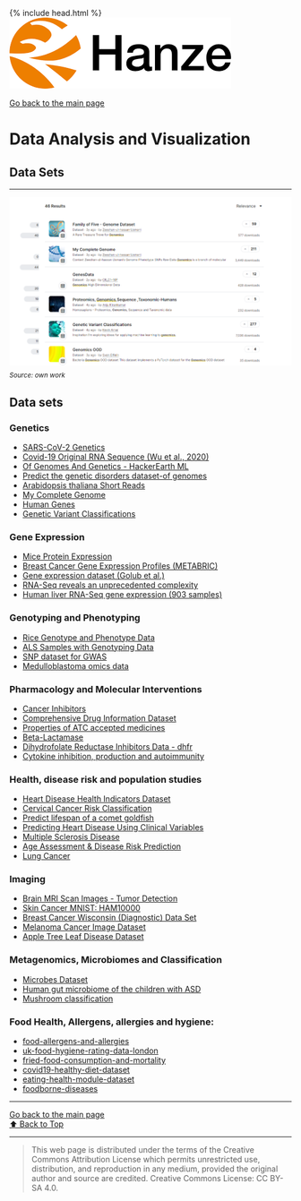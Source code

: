 {% include head.html %}
![Hanze](../hanze/hanze.png)

[Go back to the main page](../index.md)

# Data Analysis and Visualization

## Data Sets

---

![Pic](./impression/kaggle.png)
*<sub>Source: own work</sub>*

## Data sets

### Genetics

- [SARS-CoV-2 Genetics](https://www.kaggle.com/datasets/rtwillett/sarscov2-genetics)
- [Covid-19 Original RNA Sequence (Wu et al., 2020)](https://www.kaggle.com/datasets/protobioengineering/covid-19-original-rna-sequence-wu-et-al-2020)
- [Of Genomes And Genetics - HackerEarth ML](https://www.kaggle.com/datasets/imsparsh/of-genomes-and-genetics-hackerearth-ml)
- [Predict the genetic disorders dataset-of genomes](https://www.kaggle.com/datasets/aibuzz/predict-the-genetic-disorders-datasetof-genomes)
- [Arabidopsis thaliana Short Reads](https://www.kaggle.com/datasets/usharengaraju/district-wise-crop-production-statistics)
- [My Complete Genome](https://www.kaggle.com/datasets/zusmani/mygenome)
- [Human Genes](https://www.kaggle.com/datasets/mohamedabdullah/human-genes)
- [Genetic Variant Classifications](https://www.kaggle.com/datasets/kevinarvai/clinvar-conflicting)


### Gene Expression

- [Mice Protein Expression](https://www.kaggle.com/datasets/ruslankl/mice-protein-expression)
- [Breast Cancer Gene Expression Profiles (METABRIC)](https://www.kaggle.com/datasets/raghadalharbi/breast-cancer-gene-expression-profiles-metabric)
- [Gene expression dataset (Golub et al.)](https://www.kaggle.com/datasets/crawford/gene-expression)
- [RNA-Seq reveals an unprecedented complexity](https://www.kaggle.com/datasets/mohsenghahremani/rna-seq-reveals-an-unprecedented-complexity)
- [Human liver RNA-Seq gene expression (903 samples)](https://www.kaggle.com/datasets/lachmann12/human-liver-rnaseq-gene-expression-903-samples)


### Genotyping and Phenotyping

- [Rice Genotype and Phenotype Data](https://www.kaggle.com/datasets/saurabhshahane/rice-genotype)
- [ALS Samples with Genotyping Data](https://www.kaggle.com/datasets/mpwolke/cusersmarildownloadsbramcsv)
- [SNP dataset for GWAS](https://www.kaggle.com/datasets/seascape/snp-dataset-for-gwas)
- [Medulloblastoma omics data](https://www.kaggle.com/datasets/alexandervc/medulloblastoma-omics-data)


### Pharmacology and Molecular Interventions

- [Cancer Inhibitors](https://www.kaggle.com/datasets/xiaotawkaggle/inhibitors)
- [Comprehensive Drug Information Dataset](https://www.kaggle.com/datasets/anoopjohny/comprehensive-drug-information-dataset)
- [Properties of ATC accepted medicines](https://www.kaggle.com/datasets/tonibois/properties-of-atc-accepted-medicines)
- [Beta-Lactamase](https://www.kaggle.com/datasets/thedataprof/betalactamase)
- [Dihydrofolate Reductase Inhibitors Data - dhfr](https://www.kaggle.com/datasets/shashwatwork/dihydrofolate-reductase-inhibitors-data-dhfr)
- [Cytokine inhibition, production and autoimmunity](https://www.kaggle.com/datasets/mpwolke/cusersmarildownloadscytokinecsv)


### Health, disease risk and population studies

- [Heart Disease Health Indicators Dataset](https://www.kaggle.com/datasets/alexteboul/heart-disease-health-indicators-dataset)
- [Cervical Cancer Risk Classification](https://www.kaggle.com/datasets/loveall/cervical-cancer-risk-classification)
- [Predict lifespan of a comet goldfish](https://www.kaggle.com/datasets/stealthtechnologies/predict-lifespan-of-a-comet-goldfish)
- [Predicting Heart Disease Using Clinical Variables](https://www.kaggle.com/datasets/thedevastator/predicting-heart-disease-risk-using-clinical-var)
- [Multiple Sclerosis Disease](https://www.kaggle.com/datasets/desalegngeb/conversion-predictors-of-cis-to-multiple-sclerosis)
- [Age Assessment & Disease Risk Prediction](https://www.kaggle.com/datasets/marquis03/age-assessment-and-disease-risk-prediction)
- [Lung Cancer](https://www.kaggle.com/datasets/mysarahmadbhat/lung-cancer)

### Imaging

- [Brain MRI Scan Images - Tumor Detection](https://www.kaggle.com/datasets/volodymyrpivoshenko/brain-mri-scan-images-tumor-detection)
- [Skin Cancer MNIST: HAM10000](https://www.kaggle.com/datasets/kmader/skin-cancer-mnist-ham10000)
- [Breast Cancer Wisconsin (Diagnostic) Data Set](https://www.kaggle.com/datasets/uciml/breast-cancer-wisconsin-data)
- [Melanoma Cancer Image Dataset](https://www.kaggle.com/datasets/bhaveshmittal/melanoma-cancer-dataset)
- [Apple Tree Leaf Disease Dataset](https://www.kaggle.com/datasets/nirmalsankalana/apple-tree-leaf-disease-dataset)


### Metagenomics, Microbiomes and Classification

- [Microbes Dataset](https://www.kaggle.com/datasets/sayansh001/microbes-dataset)
- [Human gut microbiome of the children with ASD](https://www.kaggle.com/datasets/antaresnyc/human-gut-microbiome-with-asd)
- [Mushroom classification](https://www.kaggle.com/datasets/mathieuduverne/mushroom-classification)


### Food Health, Allergens, allergies and hygiene:
- [food-allergens-and-allergies](https://www.kaggle.com/datasets/boltcutters/food-allergens-and-allergies)
- [uk-food-hygiene-rating-data-london](https://www.kaggle.com/datasets/datota/uk-food-hygiene-rating-data-london)
- [fried-food-consumption-and-mortality](https://www.kaggle.com/datasets/jleibow27/fried-food-consumption-and-mortality)
- [covid19-healthy-diet-dataset](https://www.kaggle.com/datasets/mariaren/covid19-healthy-diet-dataset)
- [eating-health-module-dataset](https://www.kaggle.com/datasets/bls/eating-health-module-dataset)
- [foodborne-diseases](https://www.kaggle.com/datasets/cdc/foodborne-diseases)


---

[Go back to the main page](../index.md)  
<a href="#top">⬆️ Back to Top</a>  

---


>This web page is distributed under the terms of the Creative Commons Attribution License which permits unrestricted use, distribution, and reproduction in any medium, provided the original author and source are credited.
>Creative Commons License: CC BY-SA 4.0.

